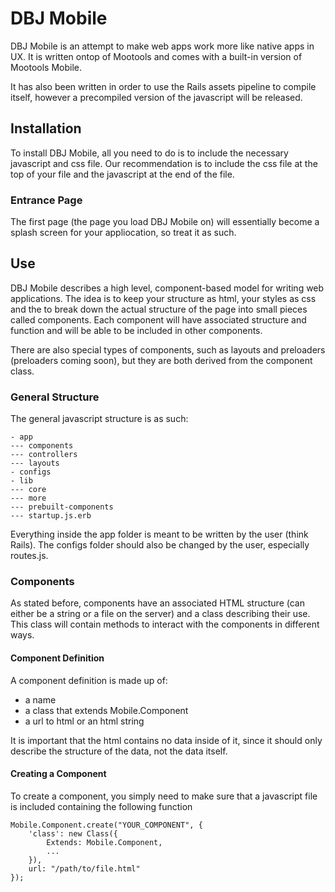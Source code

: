DBJ Mobile
==========

DBJ Mobile is an attempt to make web apps work more like native apps in UX. It is written ontop of Mootools and comes with a built-in version of Mootools Mobile.

It has also been written in order to use the Rails assets pipeline to compile itself, however a precompiled version of the javascript will be released.

Installation
------------

To install DBJ Mobile, all you need to do is to include the necessary javascript and css file. Our recommendation is to include the css file at the top of your file and the javascript at the end of the file. 

### Entrance Page

The first page (the page you load DBJ Mobile on) will essentially become a splash screen for your appliocation, so treat it as such.


Use
---

DBJ Mobile describes a high level, component-based model for writing web applications. The idea is to keep your structure as html, your styles as css and the to break down the actual structure of the page into small pieces called components. Each component will have associated structure and function and will be able to be included in other components.

There are also special types of components, such as layouts and preloaders (preloaders coming soon), but they are both derived from the component class.

### General Structure

The general javascript structure is as such:

    - app
    --- components
    --- controllers
    --- layouts
    - configs
    - lib
    --- core
    --- more
    --- prebuilt-components
    --- startup.js.erb

Everything inside the app folder is meant to be written by the user (think Rails). The configs folder should also be changed by the user, especially routes.js.

### Components

As stated before, components have an associated HTML structure (can either be a string or a file on the server) and a class describing their use. This class will contain methods to interact with the components in different ways. 

#### Component Definition

A component definition is made up of:
- a name
- a class that extends Mobile.Component
- a url to html or an html string

It is important that the html contains no data inside of it, since it should only describe the structure of the data, not the data itself.

#### Creating a Component

To create a component, you simply need to make sure that a javascript file is included containing the following function

    Mobile.Component.create("YOUR_COMPONENT", {
        'class': new Class({
            Extends: Mobile.Component,
            ...
        }),
        url: "/path/to/file.html"
    });
